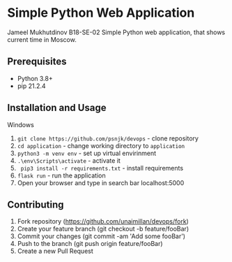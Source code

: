 # Simple Python Web Application
Jameel Mukhutdinov B18-SE-02
Simple Python web application, that shows current time in Moscow.

## Prerequisites
- Python 3.8+
- pip 21.2.4

## Installation and Usage
Windows
1. ``` git clone https://github.com/psnjk/devops ``` - clone repository
2. ``` cd application ``` - change working directory to ```application```
3. ``` python3 -m venv env ``` - set up virtual envirinment
4. ``` .\env\Scripts\activate ``` - activate it
5. ``` pip3 install -r requirements.txt``` - install requirements
6. ```flask run``` - run the application
7. Open your browser and type in search bar localhost:5000

## Contributing
1. Fork repository (https://github.com/unaimillan/devops/fork)
2. Create your feature branch (git checkout -b feature/fooBar)
3. Commit your changes (git commit -am 'Add some fooBar')
4. Push to the branch (git push origin feature/fooBar)
5. Create a new Pull Request
